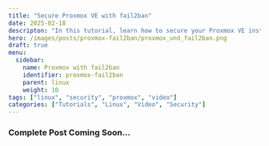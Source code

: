 ```yaml
---
title: "Secure Proxmox VE with fail2ban"
date: 2025-02-18
descripton: "In this tutorial, learn how to secure your Proxmox VE instance based on Debian 12 with fail2ban against brute force attacks."
hero: /images/posts/proxmox-fail2ban/proxmox_und_fail2ban.png
draft: true
menu:
  sidebar:
    name: Proxmox with fail2ban
    identifier: proxmox-fail2ban
    parent: linux
    weight: 10
tags: ["linux", "security", "proxmox", "video"]
categories: ["Tutorials", "Linux", "Video", "Security"]
---
```

### Complete Post Coming Soon...